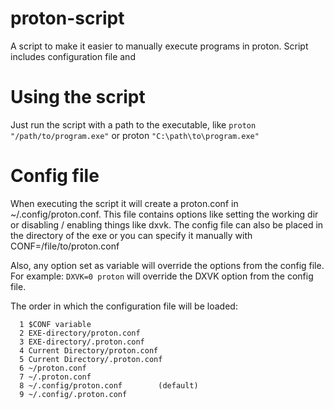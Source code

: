 # proton-script
A script to make it easier to manually execute programs in proton.
Script includes configuration file and 

# Using the script
Just run the script with a path to the executable, like `proton "/path/to/program.exe"` or proton `"C:\path\to\program.exe"`

# Config file
When executing the script it will create a proton.conf in ~/.config/proton.conf.
This file contains options like setting the working dir or disabling / enabling things like dxvk.
The config file can also be placed in the directory of the exe or you can specify it manually with CONF=/file/to/proton.conf

Also, any option set as variable will override the options from the config file.
For example: `DXVK=0 proton` will override the DXVK option from the config file.

The order in which the configuration file will be loaded:
```
  1 $CONF variable
  2 EXE-directory/proton.conf
  3 EXE-directory/.proton.conf
  4 Current Directory/proton.conf
  5 Current Directory/.proton.conf
  6 ~/proton.conf
  7 ~/.proton.conf
  8 ~/.config/proton.conf        (default)
  9 ~/.config/.proton.conf
```
